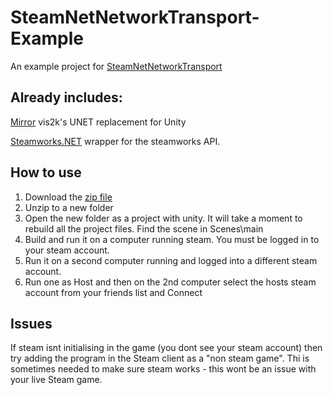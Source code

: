 # SteamNetNetworkTransport-Example
An example project for [SteamNetNetworkTransport](https://github.com/FizzCube/SteamNetNetworkTransport)

## Already includes:
[Mirror](https://github.com/vis2k/Mirror) vis2k's UNET replacement for Unity

[Steamworks.NET](https://github.com/rlabrecque/Steamworks.NET) wrapper for the steamworks API.

## How to use
1. Download the [zip file](https://github.com/FizzCube/SteamNetNetworkTransport-Example/archive/master.zip)
2. Unzip to a new folder
3. Open the new folder as a project with unity. It will take a moment to rebuild all the project files. Find the scene in Scenes\main
4. Build and run it on a computer running steam. You must be logged in to your steam account.
5. Run it on a second computer running and logged into a different steam account.
6. Run one as Host and then on the 2nd computer select the hosts steam account from your friends list and Connect

## Issues
If steam isnt initialising in the game (you dont see your steam account) then try adding the program in the Steam client as a "non steam game". Thi is sometimes needed to make sure steam works - this wont be an issue with your live Steam game.
